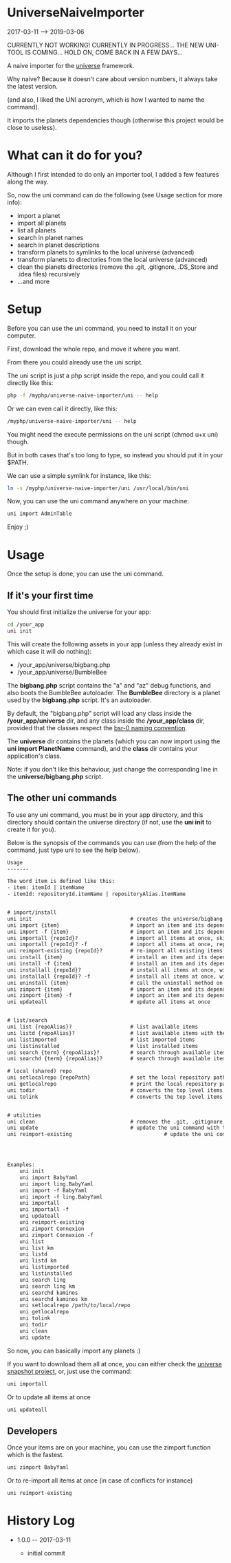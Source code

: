 UniverseNaiveImporter
=========================
2017-03-11 --> 2019-03-06



CURRENTLY NOT WORKING!
CURRENTLY IN PROGRESS...
THE NEW UNI-TOOL IS COMING... HOLD ON, COME BACK IN A FEW DAYS...






A naive importer for the [universe](https://github.com/karayabin/universe-snapshot) framework.

Why naive? Because it doesn't care about version numbers, it always take the latest version.

(and also, I liked the UNI acronym, which is how I wanted to name the command).


It imports the planets dependencies though (otherwise this project would be close to useless).



What can it do for you?
=================
Although I first intended to do only an importer tool, I added a few features along the way.

So, now the uni command can do the following (see Usage section for more info):

- import a planet
- import all planets
- list all planets
- search in planet names
- search in planet descriptions
- transform planets to symlinks to the local universe (advanced)
- transform planets to directories from the local universe (advanced)
- clean the planets directories (remove the .git, .gitignore, .DS_Store and .idea files) recursively 
- ...and more




Setup
==========

Before you can use the uni command, you need to install it on your computer.

First, download the whole repo, and move it where you want.

From there you could already use the uni script.

The uni script is just a php script inside the repo, and you could call it directly like this:

```bash
php -f /myphp/universe-naive-importer/uni -- help
```

Or we can even call it directly, like this:


```bash
/myphp/universe-naive-importer/uni -- help
```

You might need the execute permissions on the uni script (chmod u+x uni) though.


But in both cases that's too long to type, so instead you should put it in your $PATH.
 
We can use a simple symlink for instance, like this:

```bash
ln -s /myphp/universe-naive-importer/uni /usr/local/bin/uni
```

Now, you can use the uni command anywhere on your machine:
 
```bash
uni import AdminTable
``` 

Enjoy ;)




Usage
=============

Once the setup is done, you can use the uni command.



If it's your first time
-----------------------
You should first initialize the universe for your app:

```bash
cd /your_app
uni init
```

This will create the following assets in your app (unless they already exist in which case it will do nothing):

- /your_app/universe/bigbang.php
- /your_app/universe/BumbleBee

The **bigbang.php** script contains the "a" and "az" debug functions, and also boots the BumbleBee autoloader.
The **BumbleBee** directory is a planet used by the **bigbang.php** script. It's an autoloader.

By default, the "bigbang.php" script will load any class inside the **/your_app/universe** dir,
and any class inside the **/your_app/class** dir, provided that the classes respect
the [bsr-0 naming convention](https://github.com/lingtalfi/BumbleBee/blob/master/Autoload/convention.bsr0.eng.md).

The **universe** dir contains the planets (which you can now import using the **uni import PlanetName** command),
and the **class** dir contains your application's class.

Note: if you don't like this behaviour, just change the corresponding line in the **universe/bigbang.php** script.





The other uni commands
----------------------

To use any uni command, you must be in your app directory, and this directory should contain the universe directory (if not, use the **uni init** to create it for you).

Below is the synopsis of the commands you can use (from the help of the command, just type uni to see the help below).

```txt
Usage
-------

The word item is defined like this:
- item: itemId | itemName
- itemId: repositoryId.itemName | repositoryAlias.itemName


# import/install
uni init                                # creates the universe/bigbang.php file and the universe/BumbleBee dir if they don't exist
uni import {item}                       # import an item and its dependencies, skip already existing item(s)/dependencies (use uni list to see the available items)
uni import -f {item}                    # import an item and its dependencies, replace already existing item(s)/dependencies
uni importall {repoId}?                 # import all items at once, skip already existing item(s)/dependencies
uni importall {repoId}? -f              # import all items at once, replace already existing item(s)/dependencies
uni reimport-existing {repoId}?         # re-import all existing items at once, replace already existing item(s)/dependencies
uni install {item}                      # install an item and its dependencies, will import them if necessary, skip already existing item(s)/dependencies
uni install -f {item}                   # install an item and its dependencies, will import them if necessary, replace already existing item(s)/dependencies
uni installall {repoId}?                # install all items at once, will import them if necessary, skip already existing item(s)/dependencies
uni installall {repoId}? -f             # install all items at once, will import them if necessary, replace already existing item(s)/dependencies
uni uninstall {item}                    # call the uninstall method on the given item and dependencies
uni zimport {item}                      # import an item and its dependencies (skip already existing items) by creating a symlink to the local repo instead of fetching the planet on the web (an order of magnitude faster)
uni zimport {item} -f                   # import an item and its dependencies (replace already existing items) by creating a symlink to the local repo instead of fetching the planet on the web (an order of magnitude faster)
uni updateall                           # update all items at once


# list/search
uni list {repoAlias}?                   # list available items
uni listd {repoAlias}?                  # list available items with their description if any
uni listimported                        # list imported items
uni listinstalled                       # list installed items
uni search {term} {repoAlias}?          # search through available items names
uni searchd {term} {repoAlias}?         # search through available items names and/or description

# local (shared) repo
uni setlocalrepo {repoPath}             # set the local repository path
uni getlocalrepo                        # print the local repository path
uni todir                               # converts the top level items of the import directory to directories (based on the directories in local repo)
uni tolink                              # converts the top level items of the import directory to symlinks to the directories in local repo


# utilities
uni clean                               # removes the .git, .gitignore, .idea and .DS_Store files in your items directories, recursively
uni update                              # update the uni command with the latest definitions (it does a simple git pull, so is assumes you cloned the uni command in the first place)
uni reimport-existing                              # update the uni command with the latest definitions (it does a simple git pull, so is assumes you cloned the uni command in the first place)




Examples:
    uni init
    uni import BabyYaml
    uni import ling.BabyYaml
    uni import -f BabyYaml
    uni import -f ling.BabyYaml
    uni importall
    uni importall -f
    uni updateall
    uni reimport-existing
    uni zimport Connexion
    uni zimport Connexion -f
    uni list
    uni list km
    uni listd
    uni listd km
    uni listimported
    uni listinstalled
    uni search ling
    uni search ling km
    uni searchd kaminos
    uni searchd kaminos km
    uni setlocalrepo /path/to/local/repo
    uni getlocalrepo
    uni tolink
    uni todir
    uni clean
    uni update
```


So now, you can basically import any planets :)

If you want to download them all at once, you can either check the [universe snapshot project](https://github.com/karayabin/universe-snapshot),
or, just use the command:

```php
uni importall
```

Or to update all items at once
```php
uni updateall
```



Developers
------------------
Once your items are on your machine, you can use the zimport function which is the fastest.

```php
uni zimport BabyYaml
```


Or to re-import all items at once (in case of conflicts for instance)

```php
uni reimport-existing
```






History Log
=================
        
- 1.0.0 -- 2017-03-11

    - initial commit
    

